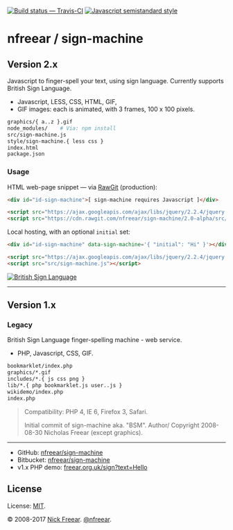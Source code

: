 
[![Build status — Travis-CI][travis-icon]][travis]
[![Javascript semistandard style][semi-icon]][semi]

# nfreear / sign-machine

## Version 2.x

Javascript to finger-spell your text, using sign language. Currently supports British Sign Language.

* Javascript, LESS, CSS, HTML, GIF,
* GIF images: each is animated, with 3 frames, 100 x 100 pixels.

```sh
graphics/{ a..z }.gif
node_modules/    # Via: npm install
src/sign-machine.js
style/sign-machine.{ less css }
index.html
package.json
```

### Usage

HTML web-page snippet — via [RawGit][] (production):

```html
<div id="id-sign-machine">[ sign-machine requires Javascript ]</div>

<script src="https://ajax.googleapis.com/ajax/libs/jquery/2.2.4/jquery.min.js"></script>
<script src="https://cdn.rawgit.com/nfreear/sign-machine/2.0-alpha/src/sign-machine.js"></script>
```

Local hosting, with an optional `initial` set:

```html
<div id="id-sign-machine" data-sign-machine='{ "initial": "Hi" }'></div>

<script src="https://ajax.googleapis.com/ajax/libs/jquery/2.2.4/jquery.min.js"></script>
<script src="src/sign-machine.js"></script>
```


[![British Sign Language][bsl-img]][bsl]

---

## Version 1.x

### Legacy

British Sign Language finger-spelling machine - web service.

* PHP, Javascript, CSS, GIF.

```sh
bookmarklet/index.php
graphics/*.gif
includes/*.{ js css png }
lib/*.{ php bookmarklet.js user..js }
wikidemo/index.php
index.php
```

> Compatibility: PHP 4, IE 6, Firefox 3, Safari.
>
> Initial commit of sign-machine aka. "BSM". Author/ Copyright 2008-08-30 Nicholas Freear (except graphics).

---

* GitHub: [nfreear/sign-machine][gh]
* Bitbucket: [nfreear/sign-machine][bit]
* v1.x PHP demo: [freear.org.uk/sign?text=Hello][php]

## License

License: [MIT][].

© 2008-2017 [Nick Freear][blog]. [@nfreear][].


[gh]: https://github.com/nfreear/sign-machine
[bit]: https://bitbucket.org/nfreear/sign-machine
[php]: http://freear.org.uk/sign/?text=Hello%21
[@nfreear]: https://twitter.com/nfreear "Twitter: @nfreear"
[blog]: http://nick.freear.org.uk "Nick Freear's blog"
[RawGit]: https://rawgit.com/
    "Serves Git files with the correct mime-type; content delivery network (CDN)"
[MIT]: https://nfreear.mit-license.org/ "MIT License"
[travis]: https://travis-ci.org/nfreear/sign-machine "Build status – Travis-CI (NPM/eslint)"
[travis-icon]: https://api.travis-ci.org/nfreear/sign-machine.svg
[semi]: https://github.com/Flet/semistandard "Javascript coding style — 'semistandard'"
[semi-icon]: https://img.shields.io/badge/code%20style-semistandard-brightgreen.svg?style=flat-square

[bsl]: https://en.wikipedia.org/wiki/British_Sign_Language "British Sign Language"
[bsl-img-0]: https://commons.wikimedia.org/wiki/File:BSL_Name.png
[bsl-img]: https://upload.wikimedia.org/wikipedia/commons/d/d8/BSL_Name.png
[sl-inter]: https://commons.wikimedia.org/wiki/File:Pictograms-nps-accessibility-sign_language_interpretation-2.svg
[asl-img]: https://commons.wikimedia.org/wiki/File:Sign_language_A.svg
[asl-2]: https://wpclipart.com/sign_language/American_ABCs/
[signing]: https://pixabay.com/en/sign-language-deaf-gesture-signing-28716/
[gov]: https://github.com/UKHomeOffice/posters/blob/master/accessibility/posters_en-UK/deaf.pdf

[End]: //
